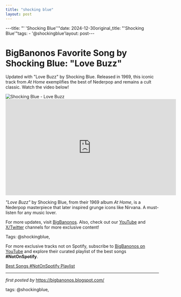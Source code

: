 ```yaml
---
title: "shocking blue"
layout: post
---
```

---title: "' 'Shocking Blue''"date: 2024-12-30original_title: "'Shocking Blue'"tags:  - '@shockingblue'layout: post---<!-- Title of the Post --><h1 >BigBanonos Favorite Song by Shocking Blue: "Love Buzz"</h1> <!-- Introductory Text --><p >Updated with "Love Buzz" by Shocking Blue. Released in 1969, this iconic track from *At Home* exemplifies the best of Nederpop and remains a cult classic. Watch the video below!</p> <!-- Featured Image --><div > <img src="https://i.scdn.co/image/ab67616d0000b27314644d2d7cf2d09bf288ffee" alt="Shocking Blue - Love Buzz" /></div> <!-- YouTube Video Embed --><div > <iframe width="560" height="315" src="https://www.youtube.com/embed/2pLtWBSzB_4" frameborder="0" allowfullscreen></iframe></div> <!-- Song Information --><div > <p><em>"Love Buzz"</em> by Shocking Blue, from their 1969 album *At Home*, is a Nederpop masterpiece that later inspired grunge icons like Nirvana. A must-listen for any music lover.</p></div> <!-- Footer Links --><div > <p>For more updates, visit <a href="https://bigbanonos.blogspot.com/" target="_blank">BigBanonos</a>. Also, check out our <a href="https://www.youtube.com/@BigBanonos" target="_blank">YouTube</a> and <a href="https://x.com/bigbanonos" target="_blank">X/Twitter</a> channels for more exclusive content!</p></div> <!-- Tags --><p >Tags: @shockingblue,</p><!--Subscribe and Playlist Links--><div>    <p>For more exclusive tracks not on Spotify, subscribe to <a href="https://www.youtube.com/@BigBanonos" target="_blank">BigBanonos on YouTube</a> and explore their curated playlist of the best songs <strong>#NotOnSpotify</strong>.</p>    <p><a href="https://www.youtube.com/playlist?list=PLtuNtuTatqI0kFahUCbtbfenC_ET5O_tr" target="_blank">Best Songs #NotOnSpotify Playlist<br /></a></p></div><hr /><p><em>first posted by</em> <a href="https://bigbanonos.blogspot.com/" rel="noopener" target="_new">https://bigbanonos.blogspot.com/</a></p><p>tags: @shockingblue,</p>